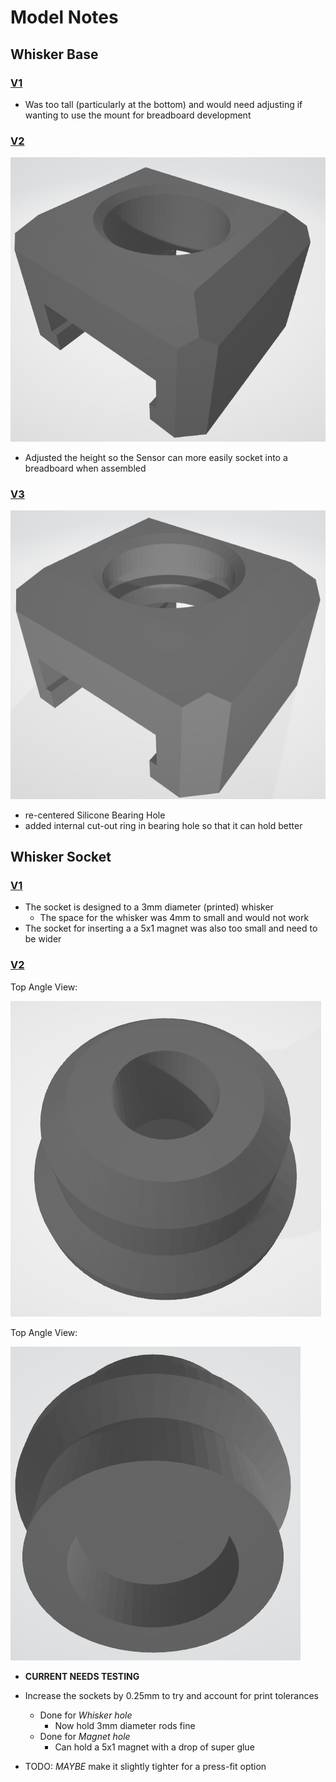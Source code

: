 # Model Notes

## Whisker Base

### [V1](STL/Whisker%20Base/Whisker%20Base%20V1.stl)

- Was too tall (particularly at the bottom) and would need adjusting if wanting to use the mount for breadboard development

### [V2](STL/Whisker%20Base/Whisker%20Base%20V2.stl)

![Whisker Base V2 image](../Images/Whisker%20Base%20V2.png)

- Adjusted the height so the Sensor can more easily socket into a breadboard when assembled

### [V3](STL/Whisker%20Base/Whisker%20Base%20V3.stl)

![Whisker Base V3 image](<../Images/Whisker Base V3.png>)

- re-centered Silicone Bearing Hole
- added internal cut-out ring in bearing hole so that it can hold better

## Whisker Socket

### [V1](STL/Whisker%20Socket/Whisker%20Socket%20V1.stl)

- The socket is designed to a 3mm diameter (printed) whisker
  - The space for the whisker was 4mm to small and would not work
- The socket for inserting a a 5x1 magnet was also too small and need to be wider

### [V2](STL/Whisker%20Socket/Whisker%20Socket%20V2.stl)

Top Angle View:

![Whisker Socket V2 - Top](../Images/Whisker%20Sicket%20V2%20-%20Top.png)

Top Angle View:

![Whisker Socket V2 - Bottom](../Images/Whisker%20Sicket%20V2%20-%20Bottom.png)

- **CURRENT NEEDS TESTING**

- Increase the sockets by 0.25mm to try and account for print tolerances
  - Done for _Whisker hole_
    - Now hold 3mm diameter rods fine
  - Done for _Magnet hole_
    - Can hold a 5x1 magnet with a drop of super glue

- TODO: _MAYBE_ make it slightly tighter for a press-fit option
